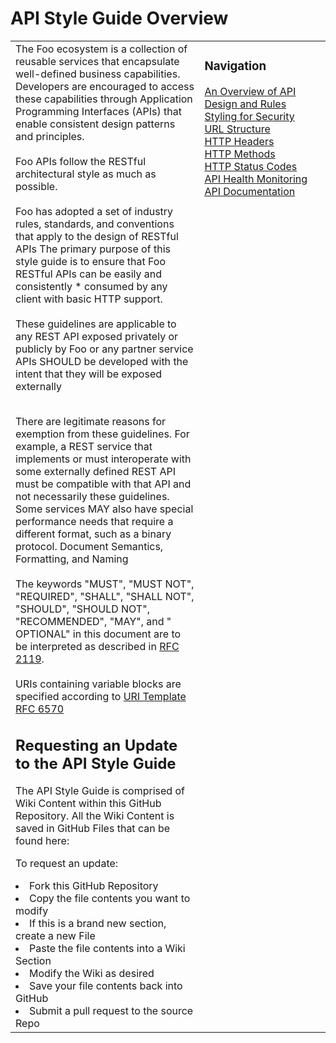 <h1>API Style Guide Overview</h1>

<table style="border: none;"><tr><td width="60%" valign="top">The Foo ecosystem is a collection of reusable services that encapsulate well-defined business capabilities. Developers are encouraged to access these capabilities through Application Programming Interfaces (APIs) that enable consistent design patterns and principles.
<br><br>
Foo APIs follow the RESTful architectural style as much as possible.<br><br>
Foo has adopted a set of industry rules, standards, and conventions that apply to the design of RESTful APIs
The primary purpose of this style guide is to ensure that Foo RESTful APIs can be easily and consistently * consumed by any client with basic HTTP support.<br><br>
These guidelines are applicable to any REST API exposed privately or publicly by Foo or any partner service
APIs SHOULD be developed with the intent that they will be exposed externally<br><Br>

There are legitimate reasons for exemption from these guidelines. For example, a REST service that implements or must
interoperate with some externally defined REST API must be compatible with that API and not necessarily these
guidelines. Some services MAY also have special performance needs that require a different format, such as a binary
protocol. Document Semantics, Formatting, and Naming
<br><br>
The keywords "MUST", "MUST NOT", "REQUIRED", "SHALL", "SHALL NOT", "SHOULD", "SHOULD NOT", "RECOMMENDED", "MAY", and "
OPTIONAL" in this document are to be interpreted as described
in <a href="https://www.ietf.org/rfc/rfc2119.txt" target="_blank">RFC 2119</a>.<br><br>
URIs containing variable blocks are specified according
to <a href="https://tools.ietf.org/html/rfc6570" target="_blank">URI Template RFC 6570</a>

<h2>Requesting an Update to the API Style Guide</h2>
The API Style Guide is comprised of Wiki Content within this GitHub Repository. All the Wiki Content is saved in GitHub
Files that can be found here:

To request an update:
<li> Fork this GitHub Repository </li>
<li> Copy the file contents you want to modify </li>
<li> If this is a brand new section, create a new File </li>
<li> Paste the file contents into a Wiki Section </li>
<li> Modify the Wiki as desired </li>
<li> Save your file contents back into GitHub </li>
<li> Submit a pull request to the source Repo </li>

</td> <td valign="top"><h3>Navigation</h3>
<a href="https://github.com/parthipanj/Workspace/wiki/An-Overview-of-API-Design-and-Rules">An Overview of API Design and Rules</a><br>
<a href="https://github.com/parthipanj/Workspace/wiki/Styling-for-Security">Styling for Security</a><br>
<a href="https://github.com/parthipanj/Workspace/wiki/URL-Structure">URL Structure</a><br>
<a href="https://github.com/parthipanj/Workspace/wiki/HTTP-Headers">HTTP Headers</a><br>
<a href="https://github.com/parthipanj/Workspace/wiki/HTTP-Methods">HTTP Methods</a><br>
<a href="https://github.com/parthipanj/Workspace/wiki/HTTP-Status-Codes">HTTP Status Codes</a><br>
<a href="https://github.com/parthipanj/Workspace/wiki/API-Health-Monitoring">API Health Monitoring</a><br>
<a href="https://github.com/parthipanj/Workspace/wiki/API-Documentation">API Documentation</a></td></tr></table>
